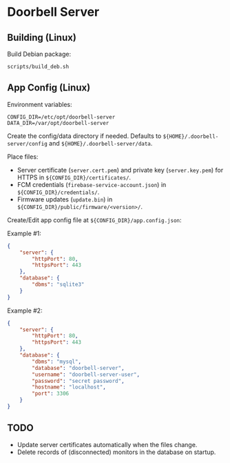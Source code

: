 # Doorbell Server

## Building (Linux)

Build Debian package:

```
scripts/build_deb.sh
```

## App Config (Linux)

Environment variables:

```
CONFIG_DIR=/etc/opt/doorbell-server
DATA_DIR=/var/opt/doorbell-server
```

Create the config/data directory if needed. Defaults to `${HOME}/.doorbell-server/config` and `${HOME}/.doorbell-server/data`.

Place files:

* Server certificate (`server.cert.pem`) and private key (`server.key.pem`) for HTTPS in `${CONFIG_DIR}/certificates/`.
* FCM credentials (`firebase-service-account.json`) in `${CONFIG_DIR}/credentials/`.
* Firmware updates (`update.bin`) in `${CONFIG_DIR}/public/firmware/<version>/`.

Create/Edit app config file at `${CONFIG_DIR}/app.config.json`:

Example #1:

```json
{
    "server": {
        "httpPort": 80,
        "httpsPort": 443
    },
    "database": {
        "dbms": "sqlite3"
    }
}
```

Example #2:

```json
{
    "server": {
        "httpPort": 80,
        "httpsPort": 443
    },
    "database": {
        "dbms": "mysql",
        "database": "doorbell-server",
        "username": "doorbell-server-user",
        "password": "secret password",
        "hostname": "localhost",
        "port": 3306
    }
}
```

## TODO

* Update server certificates automatically when the files change.
* Delete records of (disconnected) monitors in the database on startup.
